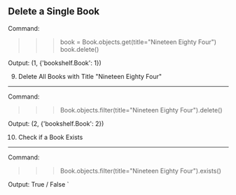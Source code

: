 Delete a Single Book
-----------------------
Command:
>>> book = Book.objects.get(title="Nineteen Eighty Four")
>>> book.delete()

Output:
(1, {'bookshelf.Book': 1})

9. Delete All Books with Title "Nineteen Eighty Four"
-------------------------------------
Command:
>>> Book.objects.filter(title="Nineteen Eighty Four").delete()

Output:
(2, {'bookshelf.Book': 2})

10. Check if a Book Exists
--------------------------
Command:
>>> Book.objects.filter(title="Nineteen Eighty Four").exists()

Output:
True / False
`
